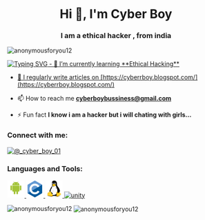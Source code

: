 <h1 align="center">Hi 👋, I'm Cyber Boy</h1>
<h3 align="center">I am a ethical hacker , from india</h3>

<p align="left"> <img src="https://komarev.com/ghpvc/?username=anonymousforyou12&label=Profile%20views&color=0e75b6&style=flat" alt="anonymousforyou12" /> </p>

<a href="https://git.io/typing-svg" rel="nofollow">
<img src="https://camo.githubusercontent.com/17606c1……442b535…" alt="Typing SVG" data-canonical-src="https://readme-typing-svg.herokuapp.com/?color=ff91a4&size=35&center=true&vCenter=true&width=1000&lines=HELLO+WORLDS,+MY+NAME+IS+U7P4L+1N;I'M+19+YEAR'S+OLD;I'M+FROM+BANGLADESH;I'M+GRADUATED+SYSTEM+DEVELOPMENT;BE+WELCOME!+:%29" style="max-width: 100%;">
- 🌱 I’m currently learning **Ethical Hacking**

- 📝 I regularly write articles on [https://cyberrboy.blogspot.com/](https://cyberrboy.blogspot.com/)

- 📫 How to reach me **cyberboybussiness@gmail.com**

- ⚡ Fun fact **I know i am a hacker but i will chating with girls...**

<h3 align="left">Connect with me:</h3>
<p align="left">
<a href="https://instagram.com/@_cyber_boy_01" target="blank"><img align="center" src="https://raw.githubusercontent.com/rahuldkjain/github-profile-readme-generator/master/src/images/icons/Social/instagram.svg" alt="@_cyber_boy_01" height="30" width="40" /></a>
</p>

<h3 align="left">Languages and Tools:</h3>
<p align="left"> <a href="https://developer.android.com" target="_blank" rel="noreferrer"> <img src="https://raw.githubusercontent.com/devicons/devicon/master/icons/android/android-original-wordmark.svg" alt="android" width="40" height="40"/> </a> <a href="https://www.cprogramming.com/" target="_blank" rel="noreferrer"> <img src="https://raw.githubusercontent.com/devicons/devicon/master/icons/c/c-original.svg" alt="c" width="40" height="40"/> </a> <a href="https://www.linux.org/" target="_blank" rel="noreferrer"> <img src="https://raw.githubusercontent.com/devicons/devicon/master/icons/linux/linux-original.svg" alt="linux" width="40" height="40"/> </a> <a href="https://unity.com/" target="_blank" rel="noreferrer"> <img src="https://www.vectorlogo.zone/logos/unity3d/unity3d-icon.svg" alt="unity" width="40" height="40"/> </a> </p>

<p><img align="left" src="https://github-readme-stats.vercel.app/api/top-langs?username=anonymousforyou12&show_icons=true&locale=en&layout=compact" alt="anonymousforyou12" /></p>

<p>&nbsp;<img align="center" src="https://github-readme-stats.vercel.app/api?username=anonymousforyou12&show_icons=true&locale=en" alt="anonymousforyou12" /></p>

